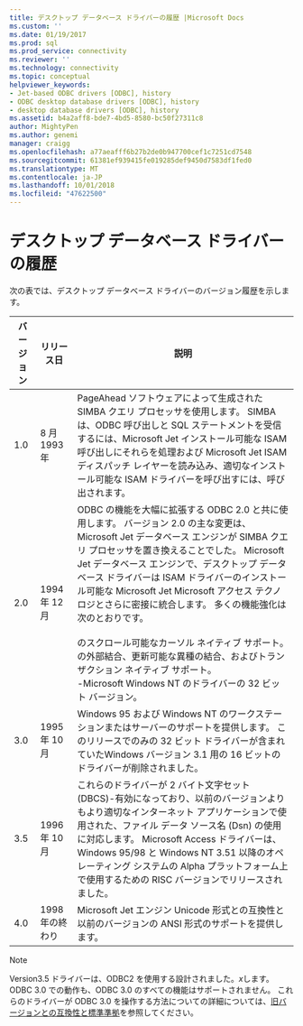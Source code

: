 ```yaml
---
title: デスクトップ データベース ドライバーの履歴 |Microsoft Docs
ms.custom: ''
ms.date: 01/19/2017
ms.prod: sql
ms.prod_service: connectivity
ms.reviewer: ''
ms.technology: connectivity
ms.topic: conceptual
helpviewer_keywords:
- Jet-based ODBC drivers [ODBC], history
- ODBC desktop database drivers [ODBC], history
- desktop database drivers [ODBC], history
ms.assetid: b4a2aff8-bde7-4bd5-8580-bc50f27311c8
author: MightyPen
ms.author: genemi
manager: craigg
ms.openlocfilehash: a77aeafff6b27b2de0b947700cef1c7251cd7548
ms.sourcegitcommit: 61381ef939415fe019285def9450d7583df1fed0
ms.translationtype: MT
ms.contentlocale: ja-JP
ms.lasthandoff: 10/01/2018
ms.locfileid: "47622500"
---
```

# <a name="history-of-the-desktop-database-drivers"></a>デスクトップ データベース ドライバーの履歴
次の表では、デスクトップ データベース ドライバーのバージョン履歴を示します。  
  
|バージョン|リリース日|説明|  
|-------------|------------------|-----------------|  
|1.0|8 月 1993 年|PageAhead ソフトウェアによって生成された SIMBA クエリ プロセッサを使用します。 SIMBA は、ODBC 呼び出しと SQL ステートメントを受信するには、Microsoft Jet インストール可能な ISAM 呼び出しにそれらを処理および Microsoft Jet ISAM ディスパッチ レイヤーを読み込み、適切なインストール可能な ISAM ドライバーを呼び出すには、呼び出されます。|  
|2.0|1994 年 12 月|ODBC の機能を大幅に拡張する ODBC 2.0 と共に使用します。 バージョン 2.0 の主な変更は、Microsoft Jet データベース エンジンが SIMBA クエリ プロセッサを置き換えることでした。 Microsoft Jet データベース エンジンで、デスクトップ データベース ドライバーは ISAM ドライバーのインストール可能な Microsoft Jet Microsoft アクセス テクノロジとさらに密接に統合します。 多くの機能強化は次のとおりです。<br /><br /> のスクロール可能なカーソル ネイティブ サポート。<br />の外部結合、更新可能な異種の結合、およびトランザクション ネイティブ サポート。<br />-Microsoft Windows NT のドライバーの 32 ビット バージョン。|  
|3.0|1995 年 10 月|Windows 95 および Windows NT のワークステーションまたはサーバーのサポートを提供します。 このリリースでのみの 32 ビット ドライバーが含まれていたWindows バージョン 3.1 用の 16 ビットのドライバーが削除されました。|  
|3.5|1996 年 10 月|これらのドライバーが 2 バイト文字セット (DBCS)-有効になっており、以前のバージョンよりもより適切なインターネット アプリケーションで使用された、ファイル データ ソース名 (Dsn) の使用に対応します。 Microsoft Access ドライバーは、Windows 95/98 と Windows NT 3.51 以降のオペレーティング システムの Alpha プラットフォーム上で使用するための RISC バージョンでリリースされました。|  
|4.0|1998 年の終わり|Microsoft Jet エンジン Unicode 形式との互換性と以前のバージョンの ANSI 形式のサポートを提供します。|  
  
> [!NOTE]  
>  Version3.5 ドライバーは、ODBC2 を使用する設計されました。*x*します。 ODBC 3.0 での動作も、ODBC 3.0 のすべての機能はサポートされません。 これらのドライバーが ODBC 3.0 を操作する方法についての詳細については、[旧バージョンとの互換性と標準準拠](../../odbc/reference/develop-app/backward-compatibility-and-standards-compliance.md)を参照してください。
